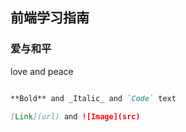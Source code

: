 ## 前端学习指南

### 爱与和平
love and peace

```markdown

**Bold** and _Italic_ and `Code` text

[Link](url) and ![Image](src)
```
